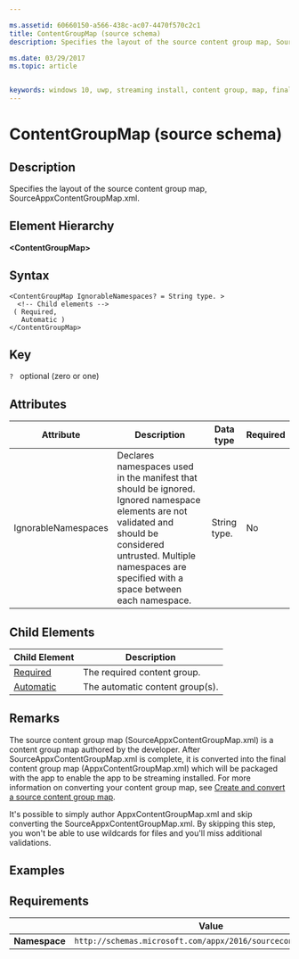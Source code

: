 ```yaml
---

ms.assetid: 60660150-a566-438c-ac07-4470f570c2c1 
title: ContentGroupMap (source schema)
description: Specifies the layout of the source content group map, SourceAppxContentGroupMap.xml.

ms.date: 03/29/2017
ms.topic: article


keywords: windows 10, uwp, streaming install, content group, map, final content group, automatic content group
---
```


# ContentGroupMap (source schema)

## Description
Specifies the layout of the source content group map, SourceAppxContentGroupMap.xml.

## Element Hierarchy
<b>&lt;ContentGroupMap&gt;</b>

## Syntax
```syntax
<ContentGroupMap IgnorableNamespaces? = String type. >
  <!-- Child elements -->
 ( Required, 
   Automatic )
</ContentGroupMap>
```

## Key
`?`    optional (zero or one)

## Attributes

| Attribute | Description | Data type | Required |
|-----------|-------------|-----------|----------|
| IgnorableNamespaces | Declares namespaces used in the manifest that should be ignored. Ignored namespace elements are not validated and should be considered untrusted. Multiple namespaces are specified with a space between each namespace. | String type. | No |

## Child Elements

| Child Element | Description |
|---------------|-------------|
| [Required](element-source-required.md) | The required content group. |
| [Automatic](element-source-automatic.md) | The automatic content group(s). |

## Remarks
The source content group map (SourceAppxContentGroupMap.xml) is a content group map authored by the developer. After SourceAppxContentGroupMap.xml is complete, it is converted into the final content group map (AppxContentGroupMap.xml) which will be packaged with the app to enable the app to be streaming installed. For more information on converting your content group map, see [Create and convert a source content group map](/windows/uwp/packaging/create-cgm).

It's possible to simply author AppxContentGroupMap.xml and skip converting the SourceAppxContentGroupMap.xml. By skipping this step, you won't be able to use wildcards for files and you'll miss additional validations.

## Examples

## Requirements

|          | Value |
|----------|--------------|
| **Namespace** | `http://schemas.microsoft.com/appx/2016/sourcecontentgroupmap` |
